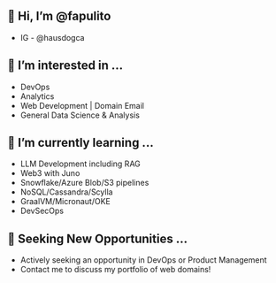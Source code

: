 ## 👋 Hi, I’m @fapulito 
- IG - @hausdogca

## 👀 I’m interested in ...
- DevOps
- Analytics
- Web Development | Domain Email
- General Data Science & Analysis

## 🌱 I’m currently learning ...
- LLM Development including RAG
- Web3 with Juno
- Snowflake/Azure Blob/S3 pipelines
- NoSQL/Cassandra/Scylla
- GraalVM/Micronaut/OKE
- DevSecOps

## 🧩 Seeking New Opportunities ...
- Actively seeking an opportunity in DevOps or Product Management
- Contact me to discuss my portfolio of web domains!


<!---
fapulito/fapulito is a ✨ special ✨ repository because its `README.md` (this file) appears on your GitHub profile.
You can click the Preview link to take a look at your changes.
--->

